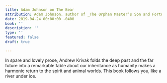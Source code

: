 ```yaml
---
title: Adam Johnson on The Bear
attribution: Adam Johnson, author of _The Orphan Master’s Son and Fortune Smiles_
date: 2019-04-24 00:00:00 -0400
book: ''
description: ''
type: ''
featured: false
draft: true

---
```

In spare and lovely prose, Andrew Krivak folds the deep past and the far future into a remarkable fable about our inheritance as humanity makes a harmonic return to the spirit and animal worlds. This book follows you, like a river under ice.